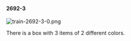 #### 2692-3
![train-2692-3-0.png](https://github.com/lil-lab/nlvr/raw/master/nlvr/train/images/63/train-2692-3-0.png "train-2692-3-0.png")

There is a box with 3 items of 2 different colors.